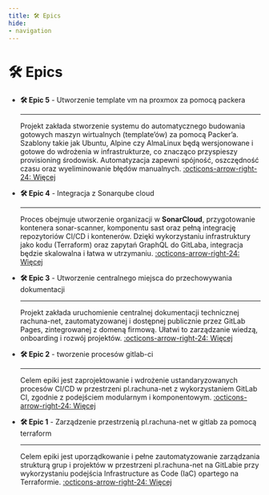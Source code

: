 ```yaml
---
title: 🛠️ Epics
hide:
- navigation
---
```


# 🛠️ Epics

<!-- Poniżej znajduje się lista epic, które pokażą w jaki sposób zrealizowane były projekty -->

<!-- - [🛠️ Epic 8 - Zarządzanie usługami routerami mikrotik za pomocą terraform](/epics/epic7/)
- [🛠️ Epic 7 - Utworzenie vault and consul na proxmox](/epics/epic6/)
- [🛠️ Epic 6 - Utworzenie gitlab-runners na proxmox](/epics/epic5/) -->

<div class="grid cards" markdown>

-   __🛠️ Epic 5__ - Utworzenie template vm na proxmox za pomocą packera

    ---
    Projekt zakłada stworzenie systemu do automatycznego budowania gotowych maszyn wirtualnych (template’ów) za pomocą Packer’a. Szablony takie jak Ubuntu, Alpine czy AlmaLinux będą wersjonowane i gotowe do wdrożenia w infrastrukturze, co znacząco przyspieszy provisioning środowisk. Automatyzacja zapewni spójność, oszczędność czasu oraz wyeliminowanie błędów manualnych.
    [:octicons-arrow-right-24: Więcej](/epics/epic5/)

-   __🛠️ Epic 4__ - Integracja z Sonarqube cloud

    ---
    Proces obejmuje utworzenie organizacji w **SonarCloud**, przygotowanie kontenera sonar-scanner, komponentu sast oraz pełną integrację repozytoriów CI/CD i kontenerów. Dzięki wykorzystaniu infrastruktury jako kodu (Terraform) oraz zapytań GraphQL do GitLaba, integracja będzie skalowalna i łatwa w utrzymaniu.
    [:octicons-arrow-right-24: Więcej](/epics/epic4/)

-   __🛠️ Epic 3__ - Utworzenie centralnego miejsca do przechowywania dokumentacji

    ---
    Projekt zakłada uruchomienie centralnej dokumentacji technicznej rachuna-net, zautomatyzowanej i dostępnej publicznie przez GitLab Pages, zintegrowanej z domeną firmową. Ułatwi to zarządzanie wiedzą, onboarding i rozwój projektów.
    [:octicons-arrow-right-24: Więcej](/epics/epic3/)


-   __🛠️ Epic 2__ - tworzenie procesów gitlab-ci

    ---
    Celem epiki jest zaprojektowanie i wdrożenie ustandaryzowanych procesów CI/CD w przestrzeni pl.rachuna-net z wykorzystaniem GitLab CI, zgodnie z podejściem modularnym i komponentowym.
    [:octicons-arrow-right-24: Więcej](/epics/epic2/)

-   __🛠️ Epic 1__ - Zarządzenie przestrzenią pl.rachuna-net w gitlab za pomocą terraform

    ---
    Celem epiki jest uporządkowanie i pełne zautomatyzowanie zarządzania strukturą grup i projektów w przestrzeni pl.rachuna-net na GitLabie przy wykorzystaniu podejścia Infrastructure as Code (IaC) opartego na Terraformie.
    [:octicons-arrow-right-24: Więcej](/epics/epic1/)
</div>